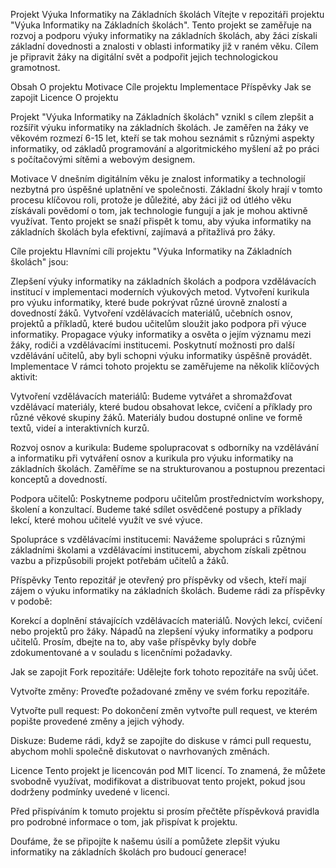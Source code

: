 Projekt Výuka Informatiky na Základních školách
Vítejte v repozitáři projektu "Výuka Informatiky na Základních školách". Tento projekt se zaměřuje na rozvoj a podporu výuky informatiky na základních školách, aby žáci získali základní dovednosti a znalosti v oblasti informatiky již v raném věku. Cílem je připravit žáky na digitální svět a podpořit jejich technologickou gramotnost.

Obsah
O projektu
Motivace
Cíle projektu
Implementace
Příspěvky
Jak se zapojit
Licence
O projektu

Projekt "Výuka Informatiky na Základních školách" vznikl s cílem zlepšit a rozšířit výuku informatiky na základních školách. Je zaměřen na žáky ve věkovém rozmezí 6-15 let, kteří se tak mohou seznámit s různými aspekty informatiky, od základů programování a algoritmického myšlení až po práci s počítačovými sítěmi a webovým designem.

Motivace
V dnešním digitálním věku je znalost informatiky a technologií nezbytná pro úspěšné uplatnění ve společnosti. Základní školy hrají v tomto procesu klíčovou roli, protože je důležité, aby žáci již od útlého věku získávali povědomí o tom, jak technologie fungují a jak je mohou aktivně využívat. Tento projekt se snaží přispět k tomu, aby výuka informatiky na základních školách byla efektivní, zajímavá a přitažlivá pro žáky.

Cíle projektu
Hlavními cíli projektu "Výuka Informatiky na Základních školách" jsou:

Zlepšení výuky informatiky na základních školách a podpora vzdělávacích institucí v implementaci moderních výukových metod.
Vytvoření kurikula pro výuku informatiky, které bude pokrývat různé úrovně znalostí a dovedností žáků.
Vytvoření vzdělávacích materiálů, učebních osnov, projektů a příkladů, které budou učitelům sloužit jako podpora při výuce informatiky.
Propagace výuky informatiky a osvěta o jejím významu mezi žáky, rodiči a vzdělávacími institucemi.
Poskytnutí možnosti pro další vzdělávání učitelů, aby byli schopni výuku informatiky úspěšně provádět.
Implementace
V rámci tohoto projektu se zaměřujeme na několik klíčových aktivit:

Vytvoření vzdělávacích materiálů: Budeme vytvářet a shromažďovat vzdělávací materiály, které budou obsahovat lekce, cvičení a příklady pro různé věkové skupiny žáků. Materiály budou dostupné online ve formě textů, videí a interaktivních kurzů.

Rozvoj osnov a kurikula: Budeme spolupracovat s odborníky na vzdělávání a informatiku při vytváření osnov a kurikula pro výuku informatiky na základních školách. Zaměříme se na strukturovanou a postupnou prezentaci konceptů a dovedností.

Podpora učitelů: Poskytneme podporu učitelům prostřednictvím workshopy, školení a konzultací. Budeme také sdílet osvědčené postupy a příklady lekcí, které mohou učitelé využít ve své výuce.

Spolupráce s vzdělávacími institucemi: Navážeme spolupráci s různými základními školami a vzdělávacími institucemi, abychom získali zpětnou vazbu a přizpůsobili projekt potřebám učitelů a žáků.

Příspěvky
Tento repozitář je otevřený pro příspěvky od všech, kteří mají zájem o výuku informatiky na základních školách. Budeme rádi za příspěvky v podobě:

Korekcí a doplnění stávajících vzdělávacích materiálů.
Nových lekcí, cvičení nebo projektů pro žáky.
Nápadů na zlepšení výuky informatiky a podporu učitelů.
Prosím, dbejte na to, aby vaše příspěvky byly dobře zdokumentované a v souladu s licenčními požadavky.

Jak se zapojit
Fork repozitáře: Udělejte fork tohoto repozitáře na svůj účet.

Vytvořte změny: Proveďte požadované změny ve svém forku repozitáře.

Vytvořte pull request: Po dokončení změn vytvořte pull request, ve kterém popište provedené změny a jejich výhody.

Diskuze: Budeme rádi, když se zapojíte do diskuse v rámci pull requestu, abychom mohli společně diskutovat o navrhovaných změnách.

Licence
Tento projekt je licencován pod MIT licencí. To znamená, že můžete svobodně využívat, modifikovat a distribuovat tento projekt, pokud jsou dodrženy podmínky uvedené v licenci.

Před přispíváním k tomuto projektu si prosím přečtěte příspěvková pravidla pro podrobné informace o tom, jak přispívat k projektu.

Doufáme, že se připojíte k našemu úsilí a pomůžete zlepšit výuku informatiky na základních školách pro budoucí generace!
